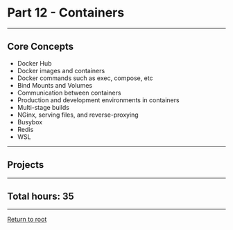 # Part 12 - Containers

---

## Core Concepts

- Docker Hub
- Docker images and containers
- Docker commands such as exec, compose, etc
- Bind Mounts and Volumes
- Communication between containers
- Production and development environments in containers
- Multi-stage builds
- NGinx, serving files, and reverse-proxying
- Busybox
- Redis
- WSL

---

## Projects

---

## Total hours: 35

---

[Return to root](https://github.com/jcmsmith/Full-Stack-open)
